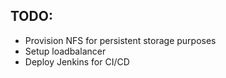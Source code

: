 ## TODO:
* Provision NFS for persistent storage purposes
* Setup loadbalancer
* Deploy Jenkins for CI/CD
